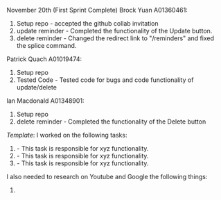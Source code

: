November 20th (First Sprint Complete)
Brock Yuan A01360461:
1. Setup repo - accepted the github collab invitation
2. update reminder - Completed the functionality of the Update button.
3. delete reminder - Changed the redirect link to "/reminders" and fixed the splice command.

Patrick Quach A01019474:
1. Setup repo
2. Tested Code - Tested code for bugs and code functionality of update/delete

Ian Macdonald A01348901:
1. Setup repo
2. delete reminder - Completed the functionality of the Delete button

*Template*:
I worked on the following tasks:
1. <Insert Some Task Here> - This task is responsible for xyz functionality.
2. <Insert Some Task Here> - This task is responsible for xyz functionality.
3. <Insert Some Task Here> - This task is responsible for xyz functionality.

I also needed to research on Youtube and Google the following things:
1. <Insert Video or Link to thing you needed to research>

